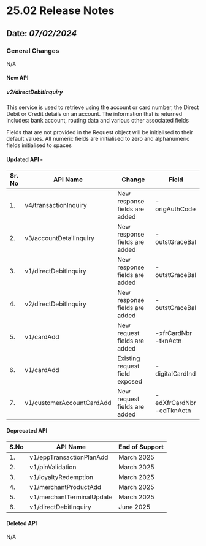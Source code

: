 # 25.02 Release Notes

## Date: *07/02/2024*

### General Changes

N/A

#### New API

##### *v2/directDebitInquiry*

This service is used to retrieve using the account or card number, the Direct Debit or Credit details on an account. The information that is returned includes: bank account, routing data and various other associated fields<BR/><p>Fields that are not provided in the Request object will be initialised to their default values. All numeric fields are initialised to zero and alphanumeric fields initialised to spaces</p>

#### Updated API -

| **Sr. No** | **API Name**                    | **Change**                                                  | **Field**                                                                                                                                    |
|------------|---------------------------------|-------------------------------------------------------------|----------------------------------------------------------------------------------------------------------------------------------------------|
| 1.         | v4/transactionInquiry           | New response fields are added                               | -origAuthCode                  |
| 2.         | v3/accountDetailInquiry         | New response fields are added                               | -outstGraceBal                 |
| 3.         | v1/directDebitInquiry           | New response fields are added                               | -outstGraceBal                 |
| 4.         | v2/directDebitInquiry           | New response fields are added                               | -outstGraceBal                 |
| 5.         | v1/cardAdd                      | New request fields are added                                | -xfrCardNbr </br> -tknActn     |
| 6.         | v1/cardAdd                      | Existing request field exposed                              | -digitalCardInd                |
| 7.         | v1/customerAccountCardAdd       | New request fields are added                                | -edXfrCardNbr </br> -edTknActn |


#### Deprecated API

| S.No | API Name                          | End of Support                                                   |
|------|-----------------------------------|--------------------------------------------------------------------------------------------------------------------------------------------------------------------------------------------------------------------------------------------------------------------------------------------------------------------------------------|
| 1.   | v1/eppTransactionPlanAdd          | March 2025                       |
| 2.   | v1/pinValidation                  | March 2025                       |
| 3.   | v1/loyaltyRedemption              | March 2025                       | 
| 4.   | v1/merchantProductAdd             | March 2025                       | 
| 5.   | v1/merchantTerminalUpdate         | March 2025                       | 
| 6.   | v1/directDebitInquiry             | June 2025                        | 

#### Deleted API

N/A  
